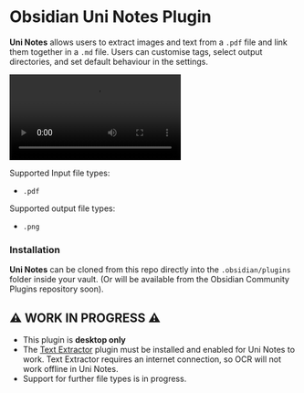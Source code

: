 # Obsidian Uni Notes Plugin

**Uni Notes** allows users to extract images and text from a `.pdf` file and link them together in a `.md` file. Users can customise tags, select output directories, and set default behaviour in the settings.

![ReadMe Demo](readme-assets/demo.mp4)

Supported Input file types:
- `.pdf`

Supported output file types:
-  `.png`

### Installation
**Uni Notes** can be cloned from this repo directly into the `.obsidian/plugins` folder inside your vault. (Or will be available from the Obsidian Community Plugins repository soon).

##  ⚠️ WORK IN PROGRESS ⚠️
-  This plugin is  **desktop only**
- The [Text Extractor](https://github.com/scambier/obsidian-text-extractor) plugin must be installed and enabled for Uni Notes to work. Text Extractor requires an internet connection, so OCR will not work offline in Uni Notes.
- Support for further file types is in progress.


